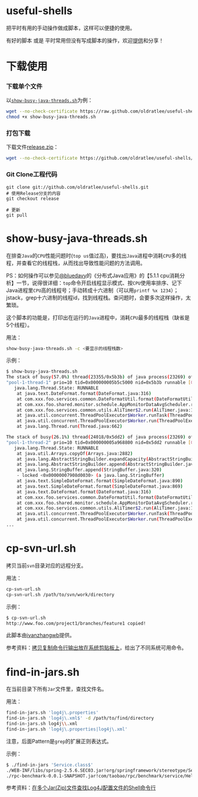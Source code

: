 useful-shells
==================

把平时有用的手动操作做成脚本，这样可以便捷的使用。

有好的脚本 或是 平时常用但没有写成脚本的操作，欢迎[提供](https://github.com/oldratlee/useful-shells/issues)和分享！

下载使用
========================

### 下载单个文件

以[`show-busy-java-threads.sh`](https://raw.github.com/oldratlee/useful-shells/release/show-busy-java-threads.sh)为例：

```bash
wget --no-check-certificate https://raw.github.com/oldratlee/useful-shells/release/show-busy-java-threads.sh
chmod +x show-busy-java-threads.sh
```

### 打包下载

下载文件[release.zip](https://github.com/oldratlee/useful-shells/archive/release.zip)：
```bash
wget --no-check-certificate https://github.com/oldratlee/useful-shells/archive/release.zip
```

### Git Clone工程代码

```
git clone git://github.com/oldratlee/useful-shells.git
# 使用Release分支的内容
git checkout release

# 更新
git pull
```

show-busy-java-threads.sh
==========================

在排查`Java`的`CPU`性能问题时(`top us`值过高)，要找出`Java`进程中消耗`CPU`多的线程，并查看它的线程栈，从而找出导致性能问题的方法调用。

PS：如何操作可以参见[@bluedavy](http://weibo.com/bluedavy)的《分布式Java应用》的【5.1.1 cpu消耗分析】一节，说得很详细：`top`命令开启线程显示模式、按`CPU`使用率排序、记下Java进程里`CPU`高的线程号；手动转成十六进制（可以用`printf %x 1234`）；jstack，grep十六进制的线程id，找到线程栈。查问题时，会要多次这样操作，太繁琐。

这个脚本的功能是，打印出在运行的`Java`进程中，消耗`CPU`最多的线程栈（缺省是5个线程）。

用法：

```bash
show-busy-java-threads.sh -c <要显示的线程栈数>
```

示例：

```bash
$ show-busy-java-threads.sh 
The stack of busy(57.0%) thread(23355/0x5b3b) of java process(23269) of user(admin):
"pool-1-thread-1" prio=10 tid=0x000000005b5c5000 nid=0x5b3b runnable [0x000000004062c000]
   java.lang.Thread.State: RUNNABLE
	at java.text.DateFormat.format(DateFormat.java:316)
	at com.xxx.foo.services.common.DateFormatUtil.format(DateFormatUtil.java:41)
	at com.xxx.foo.shared.monitor.schedule.AppMonitorDataAvgScheduler.run(AppMonitorDataAvgScheduler.java:127)
	at com.xxx.foo.services.common.utils.AliTimer$2.run(AliTimer.java:128)
	at java.util.concurrent.ThreadPoolExecutor$Worker.runTask(ThreadPoolExecutor.java:886)
	at java.util.concurrent.ThreadPoolExecutor$Worker.run(ThreadPoolExecutor.java:908)
	at java.lang.Thread.run(Thread.java:662)

The stack of busy(26.1%) thread(24018/0x5dd2) of java process(23269) of user(admin):
"pool-1-thread-2" prio=10 tid=0x000000005a968800 nid=0x5dd2 runnable [0x00000000420e9000]
   java.lang.Thread.State: RUNNABLE
	at java.util.Arrays.copyOf(Arrays.java:2882)
	at java.lang.AbstractStringBuilder.expandCapacity(AbstractStringBuilder.java:100)
	at java.lang.AbstractStringBuilder.append(AbstractStringBuilder.java:572)
	at java.lang.StringBuffer.append(StringBuffer.java:320)
	- locked <0x00000007908d0030> (a java.lang.StringBuffer)
	at java.text.SimpleDateFormat.format(SimpleDateFormat.java:890)
	at java.text.SimpleDateFormat.format(SimpleDateFormat.java:869)
	at java.text.DateFormat.format(DateFormat.java:316)
	at com.xxx.foo.services.common.DateFormatUtil.format(DateFormatUtil.java:41)
	at com.xxx.foo.shared.monitor.schedule.AppMonitorDataAvgScheduler.run(AppMonitorDataAvgScheduler.java:126)
	at com.xxx.foo.services.common.utils.AliTimer$2.run(AliTimer.java:128)
	at java.util.concurrent.ThreadPoolExecutor$Worker.runTask(ThreadPoolExecutor.java:886)
	at java.util.concurrent.ThreadPoolExecutor$Worker.run(ThreadPoolExecutor.java:908)
...
```

cp-svn-url.sh
==========================

拷贝当前`svn`目录对应的远程分支。

用法：

```bash
cp-svn-url.sh
cp-svn-url.sh /path/to/svn/work/directory
```

示例：

```bash
$ cp-svn-url.sh
http://www.foo.com/project1/branches/feature1 copied!
```

此脚本由[ivanzhangwb](https://github.com/ivanzhangwb)提供。

参考资料：[拷贝复制命令行输出放在系统剪贴板上](http://oldratlee.com/post/2012-12-23/command-output-to-clip)，给出了不同系统可用命令。

find-in-jars.sh
==========================

在当前目录下所有`Jar`文件里，查找文件名。

用法：

```bash
find-in-jars.sh 'log4j\.properties'
find-in-jars.sh 'log4j\.xml$' -d /path/to/find/directory
find-in-jars.sh log4j\\.xml
find-in-jars.sh 'log4j\.properties|log4j\.xml'
```

注意，后面Pattern是`grep`的扩展正则表达式。

示例：

```bash
$ ./find-in-jars 'Service.class$'
./WEB-INF/libs/spring-2.5.6.SEC03.jar!org/springframework/stereotype/Service.class
./rpc-benchmark-0.0.1-SNAPSHOT.jar!com/taobao/rpc/benchmark/service/HelloService.class
```

参考资料：[在多个Jar(Zip)文件查找Log4J配置文件的Shell命令行](http://oldratlee.com/458/tech/shell/find-file-in-jar-zip-files.html)
